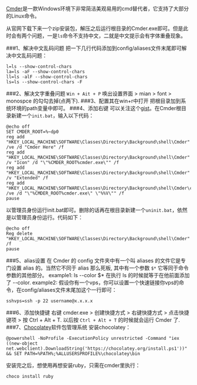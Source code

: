 <!--
Title|Cmder简单使用小结
Id|cmder-simple-use
Date|2014-09-10 20:33:00
Status|Publish
Type|Post
Tags|tools,tech
Excerpt|Cmder是一款Windows环境下非常简洁美观易用的cmd替代者，它支持了大部分的Linux命令。
-->
[Cmder](http://bliker.github.io/cmder/)是一款Windows环境下非常简洁美观易用的cmd替代者，它支持了大部分的Linux命令。

从官网下载下来一个zip安装包，解压之后运行根目录的Cmder.exe即可。但是此时会有两个问题，一是`ls`命令不支持中文，二就是中文提示会有字体重叠现象。

###1、解决中文乱码问题
把一下几行代码添加到config/aliases文件末尾即可解决中文乱码问题：

    l=ls --show-control-chars 
	la=ls -aF --show-control-chars 
	ll=ls -alF --show-control-chars
	ls=ls --show-control-chars -F
###2、解决文字重叠问题
`Win + Ait + P` 唤出设置界面 > mian > font > monospce 的勾勾去掉(点两下).
###3、配置其在win+r中打开
把根目录加到系统环境的path变量中即可。
###4、添加右键
可以关注这个[gist](https://gist.github.com/unmric/8067104)。在Cmder根目录新建一个`init.bat`，输入以下代码：

    @echo off
	SET CMDER_ROOT=%~dp0
	reg add "HKEY_LOCAL_MACHINE\SOFTWARE\Classes\Directory\Background\shell\Cmder" /ve /d "Cmder Here" /f
	reg add "HKEY_LOCAL_MACHINE\SOFTWARE\Classes\Directory\Background\shell\Cmder" /v "Icon" /d "\"%CMDER_ROOT%cmder.exe\"" /f
	reg add "HKEY_LOCAL_MACHINE\SOFTWARE\Classes\Directory\Background\shell\Cmder" /v "Extended" /f
	reg add "HKEY_LOCAL_MACHINE\SOFTWARE\Classes\Directory\Background\shell\Cmder\command" /ve /d "\"%CMDER_ROOT%cmder.exe\" \"%%V\"" /f
	pause
以管理员身份运行init.bat即可。删除的话再在根目录新建一个`uninit.bat`，依然是以管理员身份运行。代码如下：

    @echo off
	Reg delete "HKEY_LOCAL_MACHINE\SOFTWARE\Classes\Directory\Background\shell\Cmder" /f
	pause
###5、alias设置
在 Cmder 的 config 文件夹中有一个叫 aliases 的文件它是专门设置 alias 的。当然它不同于 alias 那么死板, 其中有一个参数 `$*` 它等同于命令参数的其他部分。
example1:
 ls --color $* 在执行 ls 的时候就等于在他前面添加了 --color.
 example2:
 假设你有一个vps，你可以设置一个快速链接你vps的命令，在config/aliases文件末尾加这个一行即可： 
 
    sshvps=ssh -p 22 username@x.x.x.x
###6、添加快捷键
右键 cmder.exe > 创建快捷方式 > 右键快捷方式 > 点击快捷键项 > 按 Ctrl + Alt + T.
以后按 `Ctrl + Alt + T` 的时候就会运行 Cmder 了.
###7、[Chocolatey](http://chocolatey.org/)软件包管理系统
安装chocolatey：

    @powershell -NoProfile -ExecutionPolicy unrestricted -Command "iex ((new-object net.webclient).DownloadString('https://chocolatey.org/install.ps1'))" && SET PATH=%PATH%;%ALLUSERSPROFILE%\chocolatey\bin
安装完之后，想使用再想安装ruby，只需在cmder里执行：

    choco install ruby
